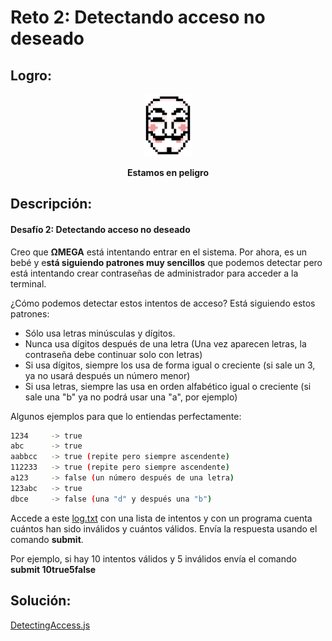 # Reto 2: Detectando acceso no deseado

## Logro:
<p align="center">
  <img src="../Images/omega.png" title="Omega icon" alt="Omega icon" height="100px">
</p>
<p align="center">
  <b>Estamos en peligro</b>
</p>

## Descripción:
#### Desafío 2: Detectando acceso no deseado
Creo que **ΩMEGA** está intentando entrar en el sistema. Por ahora, es un bebé y e**stá siguiendo patrones muy sencillos** que podemos detectar pero está intentando crear contraseñas de administrador para acceder a la terminal.

¿Cómo podemos detectar estos intentos de acceso? Está siguiendo estos patrones:

- Sólo usa letras minúsculas y dígitos.
- Nunca usa dígitos después de una letra (Una vez aparecen letras, la contraseña debe continuar solo con letras)
- Si usa dígitos, siempre los usa de forma igual o creciente (si sale un 3, ya no usará después un número menor)
- Si usa letras, siempre las usa en orden alfabético igual o creciente (si sale una "b" ya no podrá usar una "a", por ejemplo)

Algunos ejemplos para que lo entiendas perfectamente:

```bash
1234     -> true
abc      -> true
aabbcc   -> true (repite pero siempre ascendente)
112233   -> true (repite pero siempre ascendente)
a123     -> false (un número después de una letra)
123abc   -> true
dbce     -> false (una "d" y después una "b")
```

Accede a este [log.txt](log.txt "log.txt") con una lista de intentos y con un programa cuenta cuántos han sido inválidos y cuántos válidos. Envía la respuesta usando el comando **submit**.

Por ejemplo, si hay 10 intentos válidos y 5 inválidos envía el comando **submit 10true5false**

## Solución:
[DetectingAccess.js](DetectingAccess.js "DetectingAccess.js")
